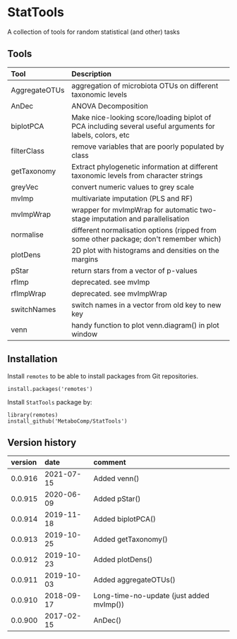 # StatTools
A collection of tools for random statistical (and other) tasks

## Tools
Tool | Description
:--- | :----------
AggregateOTUs | aggregation of microbiota OTUs on different taxonomic levels
AnDec | ANOVA Decomposition
biplotPCA | Make nice-looking score/loading biplot of PCA including several useful arguments for labels, colors, etc
filterClass | remove variables that are poorly populated by class
getTaxonomy | Extract phylogenetic information at different taxonomic levels from character strings
greyVec | convert numeric values to grey scale
mvImp | multivariate imputation (PLS and RF)
mvImpWrap | wrapper for mvImpWrap for automatic two-stage imputation and parallelisation
normalise | different normalisation options (ripped from some other package; don't remember which)
plotDens | 2D plot with histograms and densities on the margins
pStar | return stars from a vector of p-values
rfImp | deprecated. see mvImp
rfImpWrap | deprecated. see mvImpWrap
switchNames | switch names in a vector from old key to new key
venn | handy function to plot venn.diagram() in plot window

## Installation
Install `remotes` to be able to install packages from Git repositories.
```
install.packages('remotes')
```

Install `StatTools` package by:
```
library(remotes)
install_github('MetaboComp/StatTools')

```

## Version history
version | date | comment
:------ | :--- | :------
0.0.916 | 2021-07-15 | Added venn()
0.0.915 | 2020-06-09 | Added pStar()
0.0.914 | 2019-11-18 | Added biplotPCA()
0.0.913 | 2019-10-25 | Added getTaxonomy()
0.0.912 | 2019-10-23 | Added plotDens()
0.0.911 | 2019-10-03 | Added aggregateOTUs()
0.0.910 | 2018-09-17 | Long-time-no-update (just added mvImp())
0.0.900 | 2017-02-15 | AnDec()
